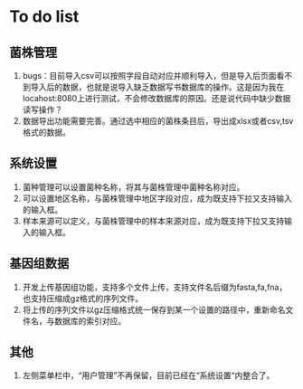 # To do list

## 菌株管理

1. bugs：目前导入csv可以按照字段自动对应并顺利导入，但是导入后页面看不到导入后的数据，也就是说导入缺乏数据写书数据库的操作。这是因为我在locahost:8080上进行测试，不会修改数据库的原因。还是说代码中缺少数据读写操作？
2. 数据导出功能需要完善。通过选中相应的菌株条目后，导出成xlsx或者csv,tsv格式的数据。

## 系统设置

1. 菌种管理可以设置菌种名称，将其与菌株管理中菌种名称对应。
2. 可以设置地区名称，与菌株管理中地区字段对应，成为既支持下拉又支持输入的输入框。
3. 样本来源可以定义，与菌株管理中的样本来源对应，成为既支持下拉又支持输入的输入框。

## 基因组数据

1. 开发上传基因组功能，支持多个文件上传，支持文件名后缀为fasta,fa,fna，也支持压缩成gz格式的序列文件。
2. 将上传的序列文件以gz压缩格式统一保存到某一个设置的路径中，重新命名文件名，与数据库的索引对应。

## 其他

1. 左侧菜单栏中，“用户管理”不再保留，目前已经在“系统设置“内整合了。